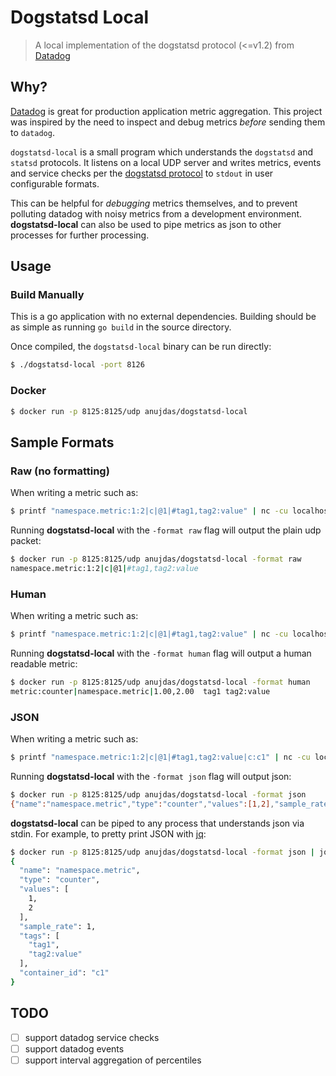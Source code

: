 # Dogstatsd Local
> A local implementation of the dogstatsd protocol (<=v1.2) from [Datadog](https://www.datadog.com)

## Why?

[Datadog](https://www.datadog.com) is great for production application metric aggregation. This project was inspired by the need to inspect and debug metrics _before_ sending them to `datadog`.

`dogstatsd-local` is a small program which understands the `dogstatsd` and `statsd` protocols. It listens on a local UDP server and writes metrics, events and service checks per the [dogstatsd protocol](https://docs.datadoghq.com/developers/dogstatsd/datagram_shell/) to `stdout` in user configurable formats.

This can be helpful for _debugging_ metrics themselves, and to prevent polluting datadog with noisy metrics from a development environment. **dogstatsd-local** can also be used to pipe metrics as json to other processes for further processing.

## Usage

### Build Manually

This is a go application with no external dependencies. Building should be as simple as running `go build` in the source directory.

Once compiled, the `dogstatsd-local` binary can be run directly:
```bash
$ ./dogstatsd-local -port 8126
```

### Docker

```bash
$ docker run -p 8125:8125/udp anujdas/dogstatsd-local
```

## Sample Formats

### Raw (no formatting)

When writing a metric such as:

```bash
$ printf "namespace.metric:1:2|c|@1|#tag1,tag2:value" | nc -cu localhost 8125
```

Running **dogstatsd-local** with the `-format raw` flag will output the plain udp packet:

```bash
$ docker run -p 8125:8125/udp anujdas/dogstatsd-local -format raw
namespace.metric:1:2|c|@1|#tag1,tag2:value

```

### Human

When writing a metric such as:

```bash
$ printf "namespace.metric:1:2|c|@1|#tag1,tag2:value" | nc -cu localhost 8125
```

Running **dogstatsd-local** with the `-format human` flag will output a human readable metric:

```bash
$ docker run -p 8125:8125/udp anujdas/dogstatsd-local -format human
metric:counter|namespace.metric|1.00,2.00  tag1 tag2:value

```

### JSON

When writing a metric such as:
```bash
$ printf "namespace.metric:1:2|c|@1|#tag1,tag2:value|c:c1" | nc -cu localhost 8125
```

Running **dogstatsd-local** with the `-format json` flag will output json:

```bash
$ docker run -p 8125:8125/udp anujdas/dogstatsd-local -format json
{"name":"namespace.metric","type":"counter","values":[1,2],"sample_rate":1,"tags":["tag1","tag2:value","container_id":"c1"]}
```

**dogstatsd-local** can be piped to any process that understands json via stdin. For example, to pretty print JSON with [jq](https://stedolan.github.io/jq/):

```bash
$ docker run -p 8125:8125/udp anujdas/dogstatsd-local -format json | jq .
{
  "name": "namespace.metric",
  "type": "counter",
  "values": [
    1,
    2
  ],
  "sample_rate": 1,
  "tags": [
    "tag1",
    "tag2:value"
  ],
  "container_id": "c1"
}
```

## TODO

- [ ] support datadog service checks
- [ ] support datadog events
- [ ] support interval aggregation of percentiles
